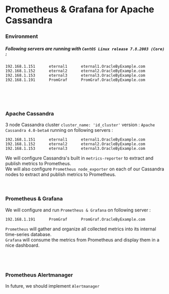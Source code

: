 # Prometheus & Grafana for Apache Cassandra

### Environment

##### Following servers are running with ` CentOS Linux release 7.8.2003 (Core) ` :
```
192.168.1.151      eternal1      eternal1.OracleByExample.com
192.168.1.152      eternal2      eternal2.OracleByExample.com
192.168.1.153      eternal3      eternal3.OracleByExample.com
192.168.1.191      PromGraf      PromGraf.OracleByExample.com
```
<br><br><br>

### Apache Cassandra
3 node Cassandra cluster ` cluster_name: 'id_cluster' ` version : ` Apache Cassandra 4.0-beta4 ` running on following servers :
```
192.168.1.151      eternal1      eternal1.OracleByExample.com
192.168.1.152      eternal2      eternal2.OracleByExample.com
192.168.1.153      eternal3      eternal3.OracleByExample.com
```
We will configure Cassandra's built in ` metrics-reporter ` to extract and publish metrics to Prometheus. <br>
We will also configure ` Prometheus node_exporter ` on each of our Cassandra nodes to extract and publish metrics to Prometheus.
<br><br><br>


### Prometheus & Grafana
We will configure and run ` Prometheus & Grafana ` on following server :
```
192.168.1.191      PromGraf      PromGraf.OracleByExample.com
```
` Prometheus ` will gather and organize all collected metrics into its internal time-series database. <br>
` Grafana ` will consume the metrics from Prometheus and display them in a nice dashboard. <br>
<br><br><br>


### Prometheus Alertmanager
In future, we should implement ` Alertmanager `
<br><br><br>

